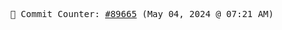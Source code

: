 <p align="center">
    <samp>
        📮 Commit Counter: <a href="https://github.com/Javascript-void0/Javascript-void0/commits/main">#89665</a> (May 04, 2024 @ 07:21 AM)
    </samp>
</p>